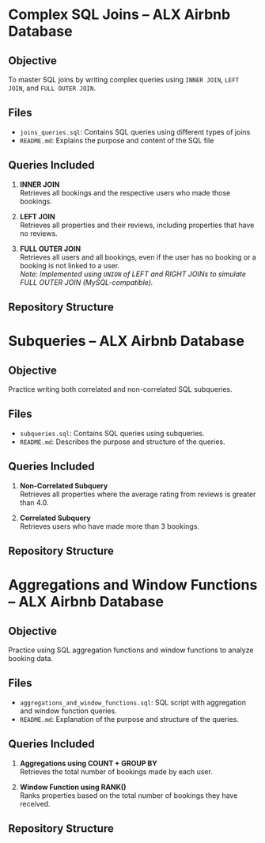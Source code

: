 # Complex SQL Joins – ALX Airbnb Database

## Objective
To master SQL joins by writing complex queries using `INNER JOIN`, `LEFT JOIN`, and `FULL OUTER JOIN`.

## Files
- `joins_queries.sql`: Contains SQL queries using different types of joins
- `README.md`: Explains the purpose and content of the SQL file

## Queries Included

1. **INNER JOIN**  
   Retrieves all bookings and the respective users who made those bookings.

2. **LEFT JOIN**  
   Retrieves all properties and their reviews, including properties that have no reviews.

3. **FULL OUTER JOIN**  
   Retrieves all users and all bookings, even if the user has no booking or a booking is not linked to a user.  
   _Note: Implemented using `UNION` of LEFT and RIGHT JOINs to simulate FULL OUTER JOIN (MySQL-compatible)._

## Repository Structure

# Subqueries – ALX Airbnb Database

## Objective
Practice writing both correlated and non-correlated SQL subqueries.

## Files
- `subqueries.sql`: Contains SQL queries using subqueries.
- `README.md`: Describes the purpose and structure of the queries.

## Queries Included

1. **Non-Correlated Subquery**  
   Retrieves all properties where the average rating from reviews is greater than 4.0.

2. **Correlated Subquery**  
   Retrieves users who have made more than 3 bookings.

## Repository Structure

# Aggregations and Window Functions – ALX Airbnb Database

## Objective
Practice using SQL aggregation functions and window functions to analyze booking data.

## Files
- `aggregations_and_window_functions.sql`: SQL script with aggregation and window function queries.
- `README.md`: Explanation of the purpose and structure of the queries.

## Queries Included

1. **Aggregations using COUNT + GROUP BY**  
   Retrieves the total number of bookings made by each user.

2. **Window Function using RANK()**  
   Ranks properties based on the total number of bookings they have received.

## Repository Structure



